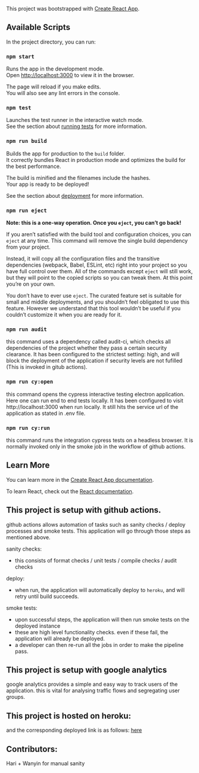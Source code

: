 This project was bootstrapped with [Create React App](https://github.com/facebook/create-react-app).

## Available Scripts

In the project directory, you can run:

### `npm start`

Runs the app in the development mode.<br />
Open [http://localhost:3000](http://localhost:3000) to view it in the browser.

The page will reload if you make edits.<br />
You will also see any lint errors in the console.

### `npm test`

Launches the test runner in the interactive watch mode.<br />
See the section about [running tests](https://facebook.github.io/create-react-app/docs/running-tests) for more information.

### `npm run build`

Builds the app for production to the `build` folder.<br />
It correctly bundles React in production mode and optimizes the build for the best performance.

The build is minified and the filenames include the hashes.<br />
Your app is ready to be deployed!

See the section about [deployment](https://facebook.github.io/create-react-app/docs/deployment) for more information.

### `npm run eject`

**Note: this is a one-way operation. Once you `eject`, you can’t go back!**

If you aren’t satisfied with the build tool and configuration choices, you can `eject` at any time. This command will remove the single build dependency from your project.

Instead, it will copy all the configuration files and the transitive dependencies (webpack, Babel, ESLint, etc) right into your project so you have full control over them. All of the commands except `eject` will still work, but they will point to the copied scripts so you can tweak them. At this point you’re on your own.

You don’t have to ever use `eject`. The curated feature set is suitable for small and middle deployments, and you shouldn’t feel obligated to use this feature. However we understand that this tool wouldn’t be useful if you couldn’t customize it when you are ready for it.

### `npm run audit`

this command uses a dependency called audit-ci, which checks all dependencies of the project whether they
pass a certain security clearance. It has been configured to the strictest setting: high, and will block
the deployment of the application if security levels are not fufilled (This is invoked in gitub actions).

### `npm run cy:open`

this command opens the cypress interactive testing electron application. Here one can run end to end tests locally. It has been configured to visit http://localhost:3000 when run locally. It still hits the service url of the application as stated in .env file.

### `npm run cy:run`

this command runs the integration cypress tests on a headless browser. It is normally invoked only in
the smoke job in the workflow of github actions.

## Learn More

You can learn more in the [Create React App documentation](https://facebook.github.io/create-react-app/docs/getting-started).

To learn React, check out the [React documentation](https://reactjs.org/).

## This project is setup with github actions.

github actions allows automation of tasks such as sanity checks / deploy processes and smoke tests.
This application will go through those steps as mentioned above.

sanity checks:

- this consists of format checks / unit tests / compile checks / audit checks

deploy:

- when run, the application will automatically deploy to `heroku`, and will retry until build succeeds.

smoke tests:

- upon successful steps, the application will then run smoke tests on the deployed instance
- these are high level functionality checks. even if these fail, the application will already be deployed.
- a developer can then re-run all the jobs in order to make the pipeline pass.

## This project is setup with google analytics

google analytics provides a simple and easy way to track users of the application.
this is vital for analysing traffic flows and segregating user groups.

## This project is hosted on heroku:

and the corresponding deployed link is as follows: [here](https://animated-parakeet.herokuapp.com/)

## Contributors:

Hari + Wanyin for manual sanity
